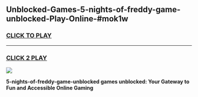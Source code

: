 
## Unblocked-Games-5-nights-of-freddy-game-unblocked-Play-Online-#mok1w
<h3>
<a href="https://premium.freeplayer.one?title=5-nights-of-freddy-game-unblocked&ref=24F">CLICK TO PLAY</a></h3>
<hr>

<h3>
<a href="https://premium.freeplayer.one?title=5-nights-of-freddy-game-unblocked&ref=24F">CLICK 2 PLAY</a>
  
</h3>

<a href="https://premium.freeplayer.one?title=5-nights-of-freddy-game-unblocked&ref=24F/"><img src="https://clearcache.store/games.png"></a>


**5-nights-of-freddy-game-unblocked games unblocked: Your Gateway to Fun and Accessible Online Gaming**
